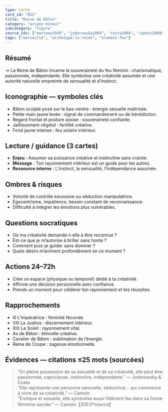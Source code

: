 ```yaml
---
type: carte
card_id: "B12"
title: "Reine de Bâton"
category: "arcane mineur"
subcategory: "figure"
source_ids: ["marteau1949", "jodorowsky2004", "costa2004", "camoin2008", "bendov2011", "delcamp2020", "nadolny2010", "jung", "meditations-anonymes", "tarot-archetypal-journey"]
tags: ["marseille", "archetype:la-reine", "element:feu"]
---
```


## Résumé
→ La Reine de Bâton incarne la souveraineté du feu féminin : charismatique, passionnée, indépendante. Elle symbolise une créativité assumée et une autorité naturelle empreinte de sensualité et d’instinct.

## Iconographie — symboles clés
- Bâton sculpté posé sur le bas-ventre : énergie sexuelle maîtrisée.
- Petite main jaune levée : signal de commandement ou de bénédiction.
- Regard frontal et posture assise : souveraineté confiante.
- Jaillissement végétal : fertilité créative.
- Fond jaune intense : feu solaire intérieur.

## Lecture / guidance (3 cartes)
- **Enjeu** : Assumer sa puissance créative et instinctive sans crainte.
- **Message** : Ton rayonnement intérieur est un guide pour les autres.
- **Ressource interne** : L’instinct, la sensualité, l’indépendance assumée.

## Ombres & risques
- Volonté de contrôle excessive ou séduction manipulatrice.
- Égocentrisme, impatience, besoin constant de reconnaissance.
- Difficulté à intégrer les émotions plus vulnérables.

## Questions socratiques
- Où ma créativité demande-t-elle à être reconnue ?
- Est-ce que je m’autorise à briller sans honte ?
- Comment puis-je guider sans dominer ?
- Quels désirs m’animent profondément en ce moment ?

## Actions 24–72h
- Crée un espace (physique ou temporel) dédié à ta créativité.
- Affirme une décision personnelle avec confiance.
- Prends un moment pour célébrer ton rayonnement et tes réussites.

## Rapprochements
- III L’Impératrice : féminité féconde.
- VIII La Justice : discernement intérieur.
- XIX Le Soleil : rayonnement vital.
- As de Bâton : étincelle créative.
- Cavalier de Bâton : sublimation de l’énergie.
- Reine de Coupe : sagesse émotionnelle.

## Évidences — citations ≤25 mots (sourcées)
> "En pleine possession de sa sexualité et de sa créativité, elle peut être passionnée, capricieuse, instinctive, indépendante." — Jodorowsky & Costa  
> "Elle représente une personne sensuelle, séductrice… qui commence à vivre de sa créativité." — Camoin  
> "Érotique et sexuelle, elle symbolise aussi l’élément feu dans sa forme féminine sacrée." — Camoin【335:0†source】